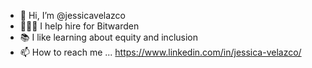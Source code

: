 - 👋 Hi, I’m @jessicavelazco
- 👩🏽‍💻 I help hire for Bitwarden
- 📚 I like learning about equity and inclusion 
- 📫 How to reach me ... https://www.linkedin.com/in/jessica-velazco/

<!---
jessicavelazco/jessicavelazco is a ✨ special ✨ repository because its `README.md` (this file) appears on your GitHub profile.
You can click the Preview link to take a look at your changes.
--->
